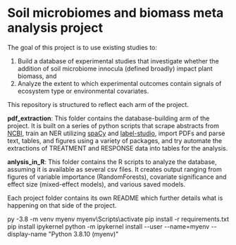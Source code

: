 # Soil microbiomes and biomass meta analysis project
The goal of this project is to use existing studies to: 
1. Build a database of experimental studies that investigate whether the addition of soil microbiome innocula (defined broadly) impact plant biomass, and 
2. Analyze the extent to which experimental outcomes contain signals of ecosystem type or environmental covariates.

This repository is structured to reflect each arm of the project. 

**pdf_extraction**: This folder contains the database-building arm of the project. It is built on a series of python scripts that scrape abstracts from [NCBI](https://www.ncbi.nlm.nih.gov/pmc/articles/PMC6821292/), train an NER utilizing [spaCy](https://spacy.io/usage/spacy-101) and [label-studio](https://labelstud.io/), import PDFs and parse text, tables, and figures using a variety of packages, and try automate the extractions of TREATMENT and RESPONSE data into tables for the analysis.

**anlysis_in_R**: This folder contains the R scripts to analyze the database, assuming it is available as several csv files. It creates output ranging from figures of variable importance (RandomForests), covariate significance and effect size (mixed-effect models), and various saved models. 

Each project folder contains its own README which further details what is happening on that side of the project. 

py -3.8 -m venv myenv
myenv\Scripts\activate
pip install -r requirements.txt
pip install ipykernel
python -m ipykernel install --user --name=myenv --display-name "Python 3.8.10 (myenv)"
